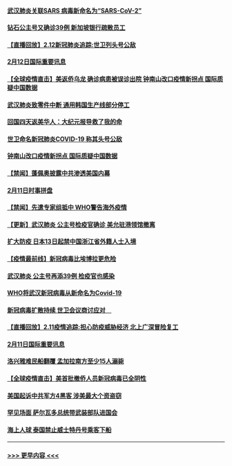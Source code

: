 #### [武汉肺炎关联SARS 病毒新命名为“SARS-CoV-2”](../pages/prog202/a102775719.md?t=02130433) 
#### [钻石公主号又确诊39例 新加坡银行疏散员工](../pages/prog202/a102775691.md?t=02130433) 
#### [【直播回放】2.12新冠肺炎追踪:世卫列头号公敌](../pages/prog202/a102775541.md?t=02130433) 
#### [2月12日国际重要讯息](../pages/prog202/a102775437.md?t=02130433) 
#### [【全球疫情直击】美返侨乌龙 确诊病患被误诊出院 钟南山改口疫情新拐点 国际质疑中国数据](../pages/prog202/a102775378.md?t=02130433) 
#### [武汉肺炎致零件中断 通用韩国生产线部分停工](../pages/prog202/a102775365.md?t=02130433) 
#### [回国四天返美华人：大纪元报导救了我的命](../pages/prog202/a102775342.md?t=02130433) 
#### [世卫命名新冠肺炎COVID-19 称其头号公敌](../pages/prog202/a102775196.md?t=02130433) 
#### [钟南山改口疫情新拐点 国际质疑中国数据](../pages/prog202/a102775178.md?t=02130433) 
#### [【禁闻】蓬佩奥披露中共渗透美国内幕](../pages/prog202/a102775129.md?t=02130433) 
#### [2月11日时事拼盘](../pages/prog202/a102775140.md?t=02130433) 
#### [【禁闻】先遣专家组抵中 WHO警告海外疫情](../pages/prog202/a102775112.md?t=02130433) 
#### [【更新】武汉肺炎 公主号检疫官确诊 美允驻港领馆撤离](../pages/prog202/a102770740.md?t=02130433) 
#### [扩大防疫 日本13日起禁中国浙江省外籍人士入境](../pages/prog202/a102775051.md?t=02130433) 
#### [【疫情最前线】新冠病毒比埃博拉更危险](../pages/prog202/a102775043.md?t=02130433) 
#### [武汉肺炎 公主号再添39例 检疫官也感染](../pages/prog202/a102775031.md?t=02130433) 
#### [WHO将武汉新冠病毒从新命名为Covid-19](../pages/prog202/a102774891.md?t=02130433) 
#### [新冠病毒扩散持续 世卫会议商讨应对　](../pages/prog202/a102774850.md?t=02130433) 
#### [【直播回放】2.11疫情追踪:担心防疫威胁经济 北上广深冒险复工](../pages/prog202/a102774741.md?t=02130433) 
#### [2月11日国际重要讯息](../pages/prog202/a102774621.md?t=02130433) 
#### [洛兴雅难民船翻覆 孟加拉南方至少15人溺毙](../pages/prog202/a102774586.md?t=02130433) 
#### [【全球疫情直击】美首批撤侨人员新冠病毒已全阴性](../pages/prog202/a102774523.md?t=02130433) 
#### [美国起诉中共军方4黑客 涉美最大个资盗窃](../pages/prog202/a102774508.md?t=02130433) 
#### [罕见场面  萨尔瓦多总统带武装部队进国会](../pages/prog202/a102774494.md?t=02130433) 
#### [海上人球 泰国禁止威士特丹号乘客下船](../pages/prog202/a102774384.md?t=02130433) 

----
#### [ >>> 更早内容 <<< ](../indexes/prog202-earlier.md)
